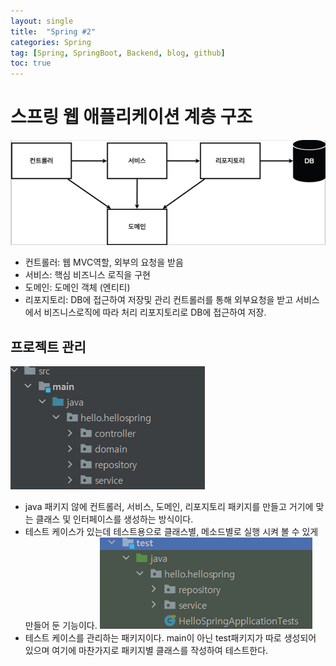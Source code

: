 ```yaml
---
layout: single
title:  "Spring #2"
categories: Spring
tag: [Spring, SpringBoot, Backend, blog, github]
toc: true
---
```


# 스프링 웹 애플리케이션 계층 구조
![spring1](/assets/images/spring_web.png)
- 컨트롤러: 웹 MVC역할, 외부의 요청을 받음
- 서비스: 핵심 비즈니스 로직을 구현
- 도메인: 도메인 객체 (엔티티)
- 리포지토리: DB에 접근하여 저장및 관리
컨트롤러를 통해 외부요청을 받고 서비스에서 비즈니스로직에 따라 처리 리포지토리로 DB에 접근하여 저장.

## 프로젝트 관리
![spring2](/assets/images/spring_package.png)
- java 패키지 않에 컨트롤러, 서비스, 도메인, 리포지토리 패키지를 만들고 거기에 맞는 클래스 및 인터페이스를 생성하는 방식이다.
- 테스트 케이스가 있는데 테스트용으로 클래스별, 메소드별로 실행 시켜 볼 수 있게 만들어 둔 기능이다.
![spring3](/assets/images/spring_test_package.png)
- 테스트 케이스를 관리하는 패키지이다. main이 아닌 test패키지가 따로 생성되어 있으며 여기에 마찬가지로 패키지별 클래스를 작성하여 테스트한다.